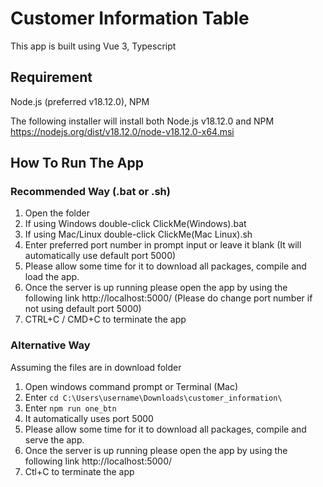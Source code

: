 # Customer Information Table

This app is built using Vue 3, Typescript

## Requirement

Node.js (preferred v18.12.0), NPM

The following installer will install both Node.js v18.12.0 and NPM
https://nodejs.org/dist/v18.12.0/node-v18.12.0-x64.msi

## How To Run The App

### Recommended Way (.bat or .sh)

1) Open the folder
2) If using Windows double-click ClickMe(Windows).bat
3) If using Mac/Linux double-click ClickMe(Mac Linux).sh
4) Enter preferred port number in prompt input or leave it blank (It will automatically use default port 5000)
5) Please allow some time for it to download all packages, compile and load the app.
6) Once the server is up running please open the app by using the following link     http://localhost:5000/ (Please do change port number if not using default port 5000)
7) CTRL+C / CMD+C to terminate the app

### Alternative Way

Assuming the files are in download folder

1) Open windows command prompt or Terminal (Mac)
2) Enter ```cd C:\Users\username\Downloads\customer_information\ ```
3) Enter ```npm run one_btn ```
4) It automatically uses port 5000
5) Please allow some time for it to download all packages, compile and serve the app.
6) Once the server is up running please open the app by using the following link     http://localhost:5000/
7) Ctl+C to terminate the app


 